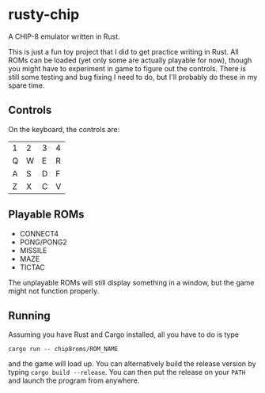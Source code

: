 # rusty-chip
A CHIP-8 emulator written in Rust.

This is just a fun toy project that I did to get practice writing in Rust. All ROMs can be loaded (yet only some are actually playable for now), though you might have to experiment in game to figure out the controls. There is still some testing and bug fixing I need to do, but I'll probably do these in my spare time.

## Controls
On the keyboard, the controls are:

| | | | |
|--|--|--|--|
| 1 | 2 | 3 | 4 |
| Q | W | E | R |
| A | S | D | F |
| Z | X | C | V |



## Playable ROMs
- CONNECT4
- PONG/PONG2
- MISSILE
- MAZE
- TICTAC

The unplayable ROMs will still display something in a window, but the game might not function properly.

## Running
Assuming you have Rust and Cargo installed, all you have to do is type

`cargo run -- chip8roms/ROM_NAME`

and the game will load up. You can alternatively build the release version by typing `cargo build --release`. You can then put the release on your `PATH` and launch the program from anywhere.
